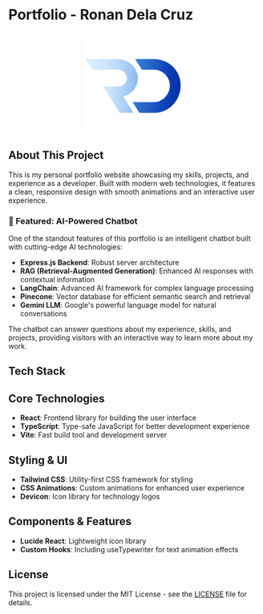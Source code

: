 
# Portfolio - Ronan Dela Cruz

<div align="center">
  <img src="public/images/logo/logo.png" alt="Ronan Dela Cruz Logo" width="200" height="200">
</div>

## About This Project

This is my personal portfolio website showcasing my skills, projects, and experience as a developer. Built with modern web technologies, it features a clean, responsive design with smooth animations and an interactive user experience.

### 🤖 Featured: AI-Powered Chatbot

One of the standout features of this portfolio is an intelligent chatbot built with cutting-edge AI technologies:

- **Express.js Backend**: Robust server architecture
- **RAG (Retrieval-Augmented Generation)**: Enhanced AI responses with contextual information
- **LangChain**: Advanced AI framework for complex language processing
- **Pinecone**: Vector database for efficient semantic search and retrieval
- **Gemini LLM**: Google's powerful language model for natural conversations

The chatbot can answer questions about my experience, skills, and projects, providing visitors with an interactive way to learn more about my work.

## Tech Stack

## Core Technologies

- **React**: Frontend library for building the user interface
- **TypeScript**: Type-safe JavaScript for better development experience
- **Vite**: Fast build tool and development server

## Styling & UI

- **Tailwind CSS**: Utility-first CSS framework for styling
- **CSS Animations**: Custom animations for enhanced user experience
- **Devicon**: Icon library for technology logos

## Components & Features

- **Lucide React**: Lightweight icon library
- **Custom Hooks**: Including useTypewriter for text animation effects

## License

This project is licensed under the MIT License - see the [LICENSE](LICENSE) file for details.
